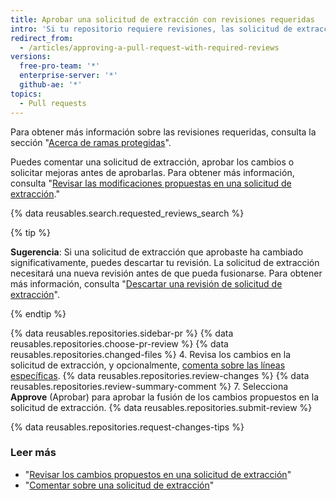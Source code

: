 ```yaml
---
title: Aprobar una solicitud de extracción con revisiones requeridas
intro: 'Si tu repositorio requiere revisiones, las solicitud de extracción deben tener un número específico de revisiones de aprobación de personas con permisos de _escritura_ o _administración_ en el repositorio antes de que puedan ser fusionados.'
redirect_from:
  - /articles/approving-a-pull-request-with-required-reviews
versions:
  free-pro-team: '*'
  enterprise-server: '*'
  github-ae: '*'
topics:
  - Pull requests
---
```


Para obtener más información sobre las revisiones requeridas, consulta la sección "[Acerca de ramas protegidas](/github/administering-a-repository/about-protected-branches#require-pull-request-reviews-before-merging)".

Puedes comentar una solicitud de extracción, aprobar los cambios o solicitar mejoras antes de aprobarlas. Para obtener más información, consulta "[Revisar las modificaciones propuestas en una solicitud de extracción](/articles/reviewing-proposed-changes-in-a-pull-request)."

{% data reusables.search.requested_reviews_search %}

{% tip %}

**Sugerencia**: Si una solicitud de extracción que aprobaste ha cambiado significativamente, puedes descartar tu revisión. La solicitud de extracción necesitará una nueva revisión antes de que pueda fusionarse. Para obtener más información, consulta "[Descartar una revisión de solicitud de extracción](/articles/dismissing-a-pull-request-review)".

{% endtip %}

{% data reusables.repositories.sidebar-pr %}
{% data reusables.repositories.choose-pr-review %}
{% data reusables.repositories.changed-files %}
4. Revisa los cambios en la solicitud de extracción, y opcionalmente, [comenta sobre las líneas específicas](/articles/reviewing-proposed-changes-in-a-pull-request/#starting-a-review).
{% data reusables.repositories.review-changes %}
{% data reusables.repositories.review-summary-comment %}
7. Selecciona **Approve** (Aprobar) para aprobar la fusión de los cambios propuestos en la solicitud de extracción.
{% data reusables.repositories.submit-review %}

{% data reusables.repositories.request-changes-tips %}

### Leer más

- "[Revisar los cambios propuestos en una solicitud de extracción](/articles/reviewing-proposed-changes-in-a-pull-request)"
- "[Comentar sobre una solicitud de extracción](/articles/commenting-on-a-pull-request)"

